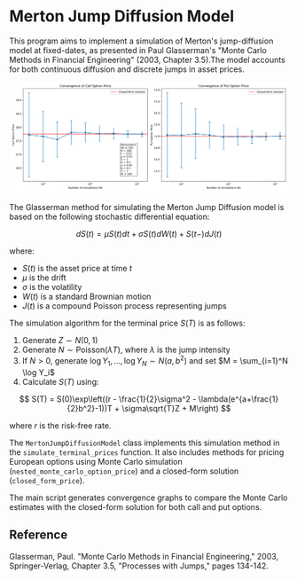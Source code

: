 # Merton Jump Diffusion Model

This program aims to implement a simulation of Merton's jump-diffusion model at fixed-dates,
as presented in Paul Glasserman's "Monte Carlo Methods in Financial Engineering" (2003,
Chapter 3.5).The model accounts for both continuous diffusion and discrete jumps in asset prices.

![](options-convergence.png)

The Glasserman method for simulating the Merton Jump Diffusion model is based on the following stochastic differential equation:

$$
dS(t) = \mu S(t)dt + \sigma S(t)dW(t) + S(t-)dJ(t)
$$

where:
- $S(t)$ is the asset price at time $t$
- $\mu$ is the drift
- $\sigma$ is the volatility
- $W(t)$ is a standard Brownian motion
- $J(t)$ is a compound Poisson process representing jumps

The simulation algorithm for the terminal price $S(T)$ is as follows:

1. Generate $Z \sim N(0,1)$
2. Generate $N \sim \text{Poisson}(\lambda T)$, where $\lambda$ is the jump intensity
3. If $N > 0$, generate $\log Y_1, ..., \log Y_N \sim N(a, b^2)$ and set $M = \sum_{i=1}^N \log Y_i$
4. Calculate $S(T)$ using:

$$
S(T) = S(0)\exp\left((r - \frac{1}{2}\sigma^2 - \lambda(e^{a+\frac{1}{2}b^2}-1))T + \sigma\sqrt{T}Z + M\right)
$$

   where $r$ is the risk-free rate.

The `MertonJumpDiffusionModel` class implements this simulation method in the `simulate_terminal_prices` function. It also includes methods for pricing European options using Monte Carlo simulation (`nested_monte_carlo_option_price`) and a closed-form solution (`closed_form_price`).

The main script generates convergence graphs to compare the Monte Carlo estimates with the closed-form solution for both call and put options.

## Reference

Glasserman, Paul. "Monte Carlo Methods in Financial Engineering," 2003, Springer-Verlag, Chapter 3.5, "Processes with Jumps," pages 134-142.

